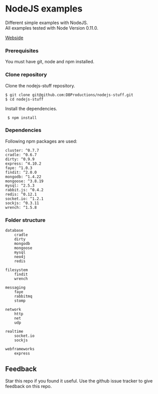 # NodeJS examples

Different simple examples with NodeJS.  
All examples tested with Node Version 0.11.0.  

[Webside](http://www.nodejs.org)

### Prerequisites

You must have git, node and npm installed.  

### Clone repository

Clone the nodejs-stuff repository.

    $ git clone git@github.com:DBProductions/nodejs-stuff.git
    $ cd nodejs-stuff

Install the dependencies.

     $ npm install

### Dependencies

Following npm packages are used:  

    cluster: ^0.7.7
    cradle: ^0.6.7
    dirty: ^0.9.9
    express: ^4.10.2
    faye: ^1.0.3
    findit: ^2.0.0
    mongodb: ^1.4.22
    mongoose: ^3.8.19
    mysql: ^2.5.3
    rabbit.js: ^0.4.2
    redis: ^0.12.1
    socket.io: ^1.2.1
    sockjs: ^0.3.11
    wrench: ^1.5.8

### Folder structure

    database
        cradle
        dirty
        mongodb
        mongoose
        mysql
        neo4j
        redis

    filesystem
        findit
        wrench

    messaging
        faye
        rabbitmq
        stomp

    network
        http
        net
        udp

    realtime
        socket.io
        sockjs

    webframeworks
        express

## Feedback
Star this repo if you found it useful. Use the github issue tracker to give feedback on this repo.